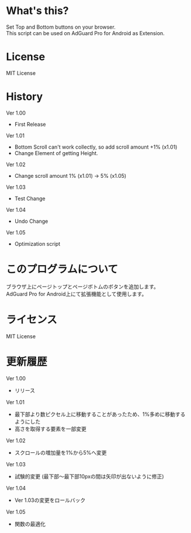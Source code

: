 # What's this?
Set Top and Bottom buttons on your browser.  
This script can be used on AdGuard Pro for Android as Extension.  

# License
MIT License

# History
Ver 1.00 
* First Release  

Ver 1.01 
* Bottom Scroll can't work collectly, so add scroll amount +1% (x1.01)  
* Change Element of getting Height.  

Ver 1.02
* Change scroll amount 1% (x1.01) -> 5% (x1.05)  

Ver 1.03
* Test Change  

Ver 1.04
* Undo Change  

Ver 1.05
* Optimization script  

# このプログラムについて
ブラウザ上にページトップとページボトムのボタンを追加します。  
AdGuard Pro for Android上にて拡張機能として使用します。  

# ライセンス
MIT License

# 更新履歴
Ver 1.00
* リリース  

Ver 1.01 
* 最下部より数ピクセル上に移動することがあったため、1%多めに移動するようにした  
* 高さを取得する要素を一部変更  

Ver 1.02 
* スクロールの増加量を1%から5%へ変更  

Ver 1.03 
* 試験的変更 (最下部～最下部10pxの間は矢印が出ないように修正)  

Ver 1.04 
* Ver 1.03の変更をロールバック

Ver 1.05
* 関数の最適化  

